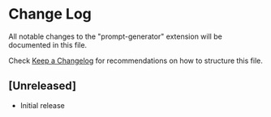 # Change Log

All notable changes to the "prompt-generator" extension will be documented in this file.

Check [Keep a Changelog](http://keepachangelog.com/) for recommendations on how to structure this file.

## [Unreleased]

- Initial release